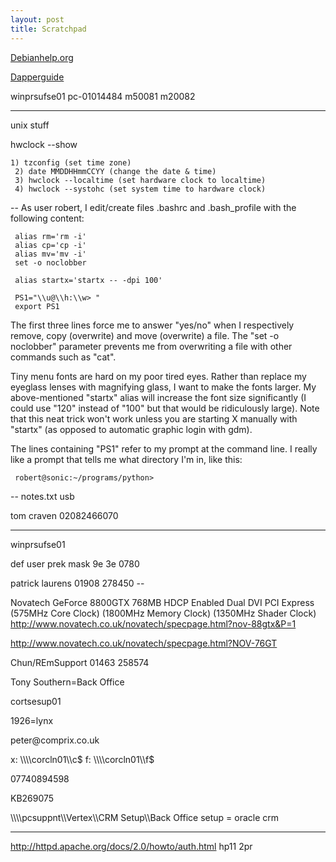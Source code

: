 ```yaml
---
layout: post 
title: Scratchpad
---
```


[Debianhelp.org](http://www.debianhelp.org)

[Dapperguide](http://doc.gwos.org/index.php/DapperGuide)

winprsufse01 pc-01014484 m50081 m20082

------------------------------------------------------------------------

unix stuff

hwclock \--show

`1) tzconfig (set time zone)`\
` 2) date MMDDHHmmCCYY (change the date & time)`\
` 3) hwclock --localtime (set hardware clock to localtime)`\
` 4) hwclock --systohc (set system time to hardware clock)`

\-- As user robert, I edit/create files .bashrc and .bash\_profile with
the following content:

` alias rm='rm -i'`\
` alias cp='cp -i'`\
` alias mv='mv -i'`\
` set -o noclobber`

` alias startx='startx -- -dpi 100'`

` PS1="\\u@\\h:\\w> "`\
` export PS1`

The first three lines force me to answer \"yes/no\" when I respectively
remove, copy (overwrite) and move (overwrite) a file. The \"set -o
noclobber\" parameter prevents me from overwriting a file with other
commands such as \"cat\".

Tiny menu fonts are hard on my poor tired eyes. Rather than replace my
eyeglass lenses with magnifying glass, I want to make the fonts larger.
My above-mentioned \"startx\" alias will increase the font size
significantly (I could use \"120\" instead of \"100\" but that would be
ridiculously large). Note that this neat trick won\'t work unless you
are starting X manually with \"startx\" (as opposed to automatic graphic
login with gdm).

The lines containing \"PS1\" refer to my prompt at the command line. I
really like a prompt that tells me what directory I\'m in, like this:

` robert@sonic:~/programs/python>`

\-- notes.txt usb

tom craven 02082466070

------------------------------------------------------------------------

winprsufse01

def user prek mask 9e 3e 0780

patrick laurens 01908 278450 \--

Novatech GeForce 8800GTX 768MB HDCP Enabled Dual DVI PCI Express (575MHz
Core Clock) (1800MHz Memory Clock) (1350MHz Shader Clock)
<http://www.novatech.co.uk/novatech/specpage.html?nov-88gtx&P=1>

<http://www.novatech.co.uk/novatech/specpage.html?NOV-76GT>

Chun/REmSupport 01463 258574

Tony Southern=Back Office

cortsesup01

1926=lynx

peter\@comprix.co.uk

x: \\\\\\\\corcln01\\\\c\$ f: \\\\\\\\corcln01\\\\f\$

07740894598

KB269075

\\\\\\\\pcsuppnt\\\\Vertex\\\\CRM Setup\\\\Back Office setup = oracle
crm

------------------------------------------------------------------------

<http://httpd.apache.org/docs/2.0/howto/auth.html> hp11 2pr

